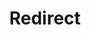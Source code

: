 ﻿---
layout: src/layouts/Redirect.astro
title: Redirect
redirect: /docs/octopus-rest-api/cli/octopus-deployment-target-polling-tentacle-view
pubDate:  2023-01-01
navSearch: false
navSitemap: false
navMenu: false
---
